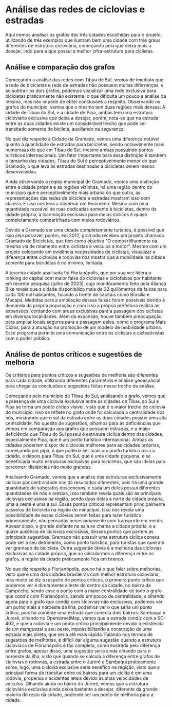 # **Análise das redes de ciclovias e estradas**

Aqui iremos analisar os grafos das três cidades escolhidas para o projeto, utilizando de três exemplos que ilustram bem uma cidade com três graus diferentes de estrutura cicloviária, começando pela que deixa mais a desejar, indo para a que possui a melhor infra-estrutura para ciclistas.

## **Análise e comparação dos grafos**

Começando a análise das redes com Tibau do Sul, vemos de imediato que a rede de bicicletas e rede de estradas não possuem muitas diferrenças, e ao subtrair os dois grafos, podemos visualizar uma rede exclusiva para bicicletas praticamente não existente, o que dificulta um pouco a análise da mesma, mas não impede de obter conclusões a respeito. Observando os grafos do município, vemos que o mesmo tem duas regiões mais densas: A cidade de Tibau do Sul, e a cidade de Pipa, ambas tem uma estrutura cicloviária exclusiva que deixa a desejar, porém, nota-se que na estrada entre as duas cidades existe um considerável trecho que pode ser transitado somente de bicileta, auxiliando na segurança.

No que diz respeito à Cidade de Gramado, vemos uma diferença notável quanto à quantidade de estradas para bicicletas, sendo notavelmente mais numerosas do que em Tibau do Sul, mesmo ambas possuindo pontos turísticos internacionais. Um fator importante para essa distinção é também o tamanho das cidades, Tibau do Sul é perceptivelmente menor do que Gramado, o que leva às estradas destinadas a bicicletas serem menos desenvolvidas.

Ainda observando a região municipal de Gramado, vemos uma distinção entre a cidade própria e as regiões vizinhas, há uma região dentro do municipio que é perceptivelmente mais urbana do que outra, as representações das redes de bicicleta e estradas mostram isso com clareza. E isso nos leva a observar um fenômeno: Mesmo com uma quantidade razoável de ruas dedicadas somente à bicicletas, dentro da cidade própria, a locomoção exclusiva para meios cíclicos é quase completamente compartilhada com meios rodoviários.

Devido a Gramado ser uma cidade completamente turística, é possível que isso seja possível, porém, em 2012, gramado recebeu um projeto chamado Gramado de Bicicletas, que tem como objetivo "O compartilhamento na mesma via de rolamento entre ciclistas e veículos a motor". Mesmo com um projeto colocando em evidência necessidades de ciclistas, visualizar a diferença entre ciclovias e rodovias nos mostra que a mobilidade na cidade somente para bicicletas é no mínimo, limitada.

A terceira cidade analisada foi Florianópolis, que por sua vez lidera o ranking de capital com maior faixa de ciclovias e ciclofaixas por habitante em recente pesquisa (julho de 2023), cujo monitoramento feito pela Aliança Bike revela que a cidade disponibiliza mais de 22 quilômetros de faixas para cada 100 mil habitantes, ficando à frente de capitais como Brasília e Macapá. Medidas para a ampliação dessas faixas foram possíveis devido à demanda da própria população e com isso a própria prefeitura realiza as expansões, contando com áreas exclusivas para a passagem dos ciclistas em diversas localidades. Além da expansão, houve também preocupação para ampliar locais seguros para a passagem deles, como o programa Mais Ciclos, para a atuação na promoção de um modelo de mobilidade urbana. Esse programa permite uma comunicação entre os ciclistas e cicloativistas com o poder público.

## **Análise de pontos críticos e sugestões de melhoria**

Os critérios para pontos críticos e sugestões de melhoria são diferentes para cada cidade, utilizando diferentes parâmetros e análise geoespacial para chegar às conclusões e sugestões feitas nesse trecho da análise.

Começando pelo município de Tibau do Sul, análisando o grafo, vemos que a presença de uma ciclovia exclusiva entre as cidades de Tibau do Sul e Pipa se torna um ponto crítico visível, visto que é o maior trecho de ciclovia do município, isso se reflete no grafo onde foi calculada a centralidade dos nós, mostrando que o sul da estrada entre as duas cidades possue uma alta centralidade. No quesito de sugestões, olhamos para as deficiências que vemos em comparação aos grafos que possuem estradas, e a maior deficiência que Tibau do Sul possui é estrutura cíclica dentro das cidades, especialmente Pipa, que é um ponto turístico internacional. Ambas as cidades poderiam dispor de ciclovias melhores para as cidades próprias, começando por pipa, o que poderia ser mais um ponto turístico para a cidade, e depois para Tibau do Sul, que é uma cidade pequena, e se beneficiaria muito estruturas exclusivas para bicicletas, que são ideias para percorrerr distâncias não muito grandes.

Analisando Gramado, vemos que a análise das estruturas exclusivamente cíclicas por centralidade nos dá resultados diferentes, pois há uma grande quantidade de subgrafos desconexos, e cada um deles possui diferentes quantidades de nós e arestas, isso também revela quais são as principais ciclovias exclusivas na região, sendo duas delas a norte da cidade própria, uma a oeste e uma a sul. Esses pontos críticos representam principalmente passeios de bicicleta na região do minucípio. Isso nos revela uma possibilidade de essas ciclovias serem feitas para lazer turístico primeiramente, não pensadas necessariamente com transporte em mente. Apesar disso, o grande elefante na sala se chama a cidade própria, e a quase ausência de ciclovias exclusivas, desses pontos que partem as principais sugestões. Gramado não possuir uma estrutura cíclica conexa pode ser a seu detrimento, como ponto turístico, para turistas que queiram ver gramado de bicicleta. Outra sugestão óbvia é a melhoria das ciclovias exclusivas na cidade própria, que ao calcularmos a diferença entre os grafos, a região da cidade praticamente fica em branco.

No que diz respeito a Florianópolis, pouco há o que falar sobre melhorias, visto que é uma das cidades brasileiras com melhor estrutura cicloviária, mas muito se diz a respeito de pontos críticos, o primeiro ponto crítico que podemos ver é diretamente a leste do centro da cidade, no bairro de Campeche, sendo esse o ponto com a maior centralidade de todo o grafo que condiz com Florianópolis, saindo um pouco de centralidade, e olhando agora para o grafo que condiz com ciclovias não exclusivas, podemos ver um ponto mais a noroeste da ilha, podemos ver o que seria um ponto crítico, pois há somente uma estrada que conecta dois bairros: Sambaqui e Jurerê, olhando no OpenstreetMap, vemos que a estrada condiz com a SC-402, e que a rodovia é um ponto crítico principalmente devido à existência de um manguezal a seu oeste, impossibilitando a construção de uma estrada mais direta, que seria até mais rápida. Falando nos termos de sugestões de melhorias, é difícil dar alguma sugestão quando a estrutura cicloviária de Florianópolis é tão completa, como ilustrada pela diferença entre grafos, apesar disso, uma sugestão seria ainda olhando para o noroeste da ilha, visto que quando se calcula a diferença entre grafos de ciclovias e rodovias, a estrada entre o Jurerê e Sambaqui praticamente some, logo, uma ciclovia exclusive seria benéfico na regição, visto que a principal forma de transitar entre os bairros para um ciclita é em uma rodovia, propensa a acidentes letais devido às altas velocidades de veículos.
Olhando ainda no bairro do Jurerê, vemos que a estrutura cicloviária exclusiva ainda deixa bastante a desejar, diferente da grande maioria do resto da cidade, podendo ser um ponto de melhoria para a cidade.
